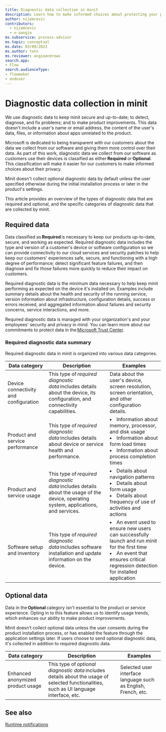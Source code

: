 ```yaml
---
title: Diagnostic data collection in minit
description: Learn how to make informed choices about protecting your privacy with required and optional data classifications.
author: nijemcevic
contributors:
  - nijemcevic
  - v-aangie
ms.subservice: process-advisor
ms.topic: conceptual
ms.date: 03/09/2023
ms.author: tatn
ms.reviewer: angieandrews
search.app:
- Flow
search.audienceType:
- flowmaker
- enduser
---
```


# Diagnostic data collection in minit

We use diagnostic data to keep minit secure and up-to-date; to detect, diagnose, and fix problems; and to make product improvements. This data doesn't include a user's name or email address, the content of the user's data, files, or information about apps unrelated to the product.

Microsoft is dedicated to being transparent with our customers about the data we collect from our software and giving them more control over their data. As part of this work, diagnostic data we collect from our software as customers use their devices is classified as either **Required** or **Optional**. This classification will make it easier for our customers to make informed choices about their privacy.

Minit doesn't collect optional diagnostic data by default unless the user specified otherwise during the initial installation process or later in the product's settings.

This article provides an overview of the types of diagnostic data that are required and optional, and the specific categories of diagnostic data that are collected by minit.

## Required data

Data classified as **Required** is necessary to keep our products up-to-date, secure, and working as expected. Required diagnostic data includes the type and version of a customer's device or software configuration so we can provide connectivity to our cloud services and security patches to help keep our customers' experiences safe, secure, and functioning with a high degree of performance; detect significant feature failures, and then diagnose and fix those failures more quickly to reduce their impact on customers.

Required diagnostic data is the minimum data necessary to help keep minit performing as expected on the device it's installed on. Examples include summary details about the health and security of the running service, version information about infrastructure, configuration details, success or errors received, and aggregated information about failures and security concerns, service interactions, and more.

Required diagnostic data is managed with your organization's and your employees' security and privacy in mind. You can learn more about our commitments to protect data in the [Microsoft Trust Center](https://www.microsoft.com/trust-center/privacy).

### Required diagnostic data summary

Required diagnostic data in minit is organized into various data categories.

|Data category  |   Description  |   Examples    |
|---------------|----------------|---------------|
|Device connectivity and configuration | This type of *required diagnostic data* includes details about the device, its configuration, and connectivity capabilities. | Data about the user's device, screen resolution, screen orientation, and other configuration details. |
|Product and service performance | This type of *required diagnostic data* includes details about device or service health and performance. | </li><li>Information about memory, processor, and disk usage<br/></li><li>Information about form load times<br/></li><li>Information about process completion times  | 
|Product and service usage | This type of *required diagnostic data* includes details about the usage of the device, operating system, applications, and services. | </li><li>Details about navigation patterns<br/></li><li>Details about form usage<br/></li><li>Details about frequency of use of activities and actions |
|Software setup and inventory | This type of *required diagnostic data* includes software installation and update information on the device. | </li><li>An event used to ensure new users can successfully launch and run minit for the first time<br/></li><li>An event that ensures critical regression detection for installed application |

## Optional data 

Data in the **Optional** category isn't essential to the product or service experience. Opting in to this feature allows us to identify usage trends, which enhances our ability to make product improvements.

Minit doesn’t collect optional data unless the user consents during the product installation process, or has enabled the feature through the application settings later. If users choose to send optional diagnostic data, it's collected in addition to required diagnostic data.

|Data category     | Description     | Examples     |
|------------------|-----------------|--------------|
|Enhanced anonymized product usage  | This type of *optional diagnostic data* includes details about the usage of selected functionalities, such as UI language interface, etc. | Selected user interface language such as English, French, etc. |

## See also

[Runtime notifications](../desktop-flows/runtime-notifications.md) 

